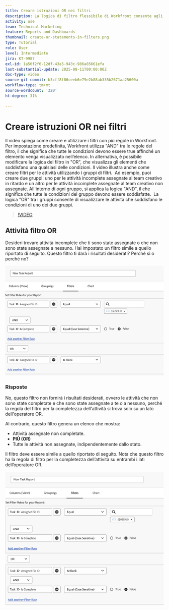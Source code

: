 ```yaml
---
title: Creare istruzioni OR nei filtri
description: La logica di filtro flessibile di Workfront consente agli utenti di perfezionare le visualizzazioni di reporting utilizzando le regole "E" predefinite, le condizioni "O" facoltative e i gruppi di filtri organizzati per criteri complessi.
activity: use
team: Technical Marketing
feature: Reports and Dashboards
thumbnail: create-or-statements-in-filters.png
type: Tutorial
role: User
level: Intermediate
jira: KT-9987
exl-id: 1a56f2f6-12df-43a5-943c-986a85661efa
last-substantial-update: 2025-08-11T00:00:00Z
doc-type: video
source-git-commit: b3cff8f86ceeb6e79e2b88ab335b2671aa25600a
workflow-type: tm+mt
source-wordcount: '320'
ht-degree: 31%

---
```


# Creare istruzioni OR nei filtri

Il video spiega come creare e utilizzare i filtri con più regole in Workfront. &#x200B; Per impostazione predefinita, Workfront utilizza &quot;AND&quot; tra le regole del filtro, il che significa che tutte le condizioni devono essere true affinché un elemento venga visualizzato nell’elenco.
In alternativa, è possibile modificare la logica del filtro in &quot;OR&quot;, che visualizza gli elementi che soddisfano una qualsiasi delle condizioni.
Il video illustra anche come creare filtri per le attività utilizzando i gruppi di filtri. &#x200B; Ad esempio, puoi creare due gruppi: uno per le attività incomplete assegnate al team creativo in ritardo e un altro per le attività incomplete assegnate al team creativo non assegnate. &#x200B; All&#39;interno di ogni gruppo, si applica la logica &quot;AND&quot;, il che significa che tutte le condizioni del gruppo devono essere soddisfatte. &#x200B; La logica &quot;OR&quot; tra i gruppi consente di visualizzare le attività che soddisfano le condizioni di uno dei due gruppi.

>[!VIDEO](https://video.tv.adobe.com/v/3470701/?quality=12&learn=on&captions=ita)

## Attività filtro OR

Desideri trovare attività incomplete che ti sono state assegnate o che non sono state assegnate a nessuno. Hai impostato un filtro simile a quello riportato di seguito. Questo filtro ti darà i risultati desiderati? Perché sì o perché no?

![Immagine di un’istruzione OR creata in modo non corretto in [!DNL Workfront]](assets/or-statement-your-turn-1.png)

### Risposte

No, questo filtro non fornirà i risultati desiderati, ovvero le attività che non sono state completate e che sono state assegnate a te o a nessuno, perché la regola del filtro per la completezza dell&#39;attività si trova solo su un lato dell&#39;operatore OR.

Al contrario, questo filtro genera un elenco che mostra:

* Attività assegnate non completate.
* **PIÙ (OR)**
* Tutte le attività non assegnate, indipendentemente dallo stato.

Il filtro deve essere simile a quello riportato di seguito. Nota che questo filtro ha la regola di filtro per la completezza dell’attività su entrambi i lati dell’operatore OR.

![Immagine di un’istruzione OR creata correttamente in [!DNL Workfront]](assets/or-statement-your-turn-2.png)
